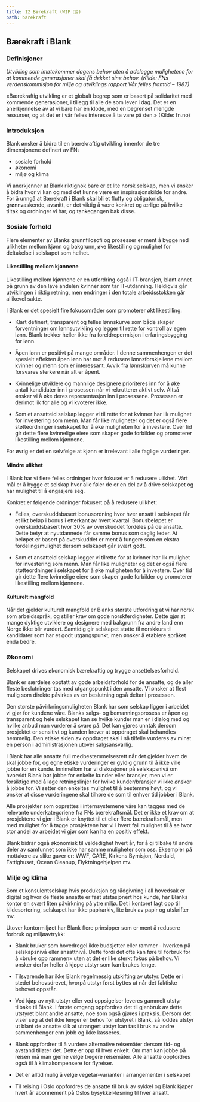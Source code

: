 ```yaml
---
title: 12 Bærekraft (WIP 👷‍♀️)
path: barekraft
---
```



## Bærekraft i Blank

### Definisjoner

_Utvikling som imøtekommer dagens behov uten å ødelegge mulighetene for at kommende generasjoner skal få dekket sine behov. (Kilde: FNs verdenskommisjon for miljø og utviklings rapport Vår felles framtid – 1987)_

«Bærekraftig utvikling er et globalt begrep som er basert på solidaritet med kommende generasjoner, i tillegg til alle de som lever i dag. Det er en anerkjennelse av at vi bare har en klode, med en begrenset mengde ressurser, og at det er i vår felles interesse å ta vare på den.»  (Kilde: fn.no)

### Introduksjon

Blank ønsker å bidra til en bærekraftig utvikling innenfor de tre dimensjonene definert av FN:

- sosiale forhold
- økonomi
- miljø og klima

Vi anerkjenner at Blank riktignok bare er et lite norsk selskap, men vi ønsker å bidra hvor vi kan og med det kunne være en inspirasjonskilde for andre. For å unngå at Bærekraft i Blank skal bli et fluffy og obligatorisk, grønnvaskende, avsnitt, er det viktig å være konkret og ærlige på hvilke tiltak og ordninger vi har, og tankegangen bak disse.

### Sosiale forhold

Flere elementer av Blanks grunnfilosofi og prosesser er ment å bygge ned ulikheter mellom kjønn og bakgrunn, øke likestilling og mulighet for deltakelse i selskapet som helhet.

#### Likestilling mellom kjønnene

Likestilling mellom kjønnene er en utfordring også i IT-bransjen, blant annet på grunn av den lave andelen kvinner som tar IT-utdanning. Heldigvis går utviklingen i riktig retning, men endringer i den totale arbeidsstokken går allikevel sakte.

I Blank er det spesielt fire fokusområder som promoterer økt likestilling:

- Klart definert, transparent og felles lønnskurve som både skaper forventninger om lønnsutvikling og legger til rette for kontroll av egen lønn. Blank trekker heller ikke fra foreldrepermisjon i erfaringsbygging for lønn.

- Åpen lønn er positivt på mange områder. I denne sammenhengen er det spesielt effekten åpen lønn har mot å redusere lønnsforskjellene mellom kvinner og menn som er interessant. Avvik fra lønnskurven må kunne forsvares sterkere når alt er åpent.

- Kvinnelige utviklere og mannlige designere prioriteres inn for å øke antall kandidater inn i prosessen når vi rekrutterer aktivt selv. Altså ønsker vi å øke deres representasjon inn i prosessene. Prosessen er derimot lik for alle og vi kvoterer ikke.

- Som et ansatteid selskap legger vi til rette for at kvinner har lik mulighet for investering som menn. Man får like muligheter og det er også flere støtteordninger i selskapet for å øke muligheten for å investere. Over tid gir dette flere kvinnelige eiere som skaper gode forbilder og promoterer likestilling mellom kjønnene.

For øvrig er det en selvfølge at kjønn er irrelevant i alle faglige vurderinger.

#### Mindre ulikhet

I Blank har vi flere felles ordninger hvor fokuset er å redusere ulikhet. Vårt mål er å bygge et selskap hvor alle føler de er en del av å drive selskapet og har mulighet til å engasjere seg.

Konkret er følgende ordninger fokusert på å redusere ulikhet:

- Felles, overskuddsbasert bonusordning hvor hver ansatt i selskapet får et likt beløp i bonus i etterkant av hvert kvartal. Bonusbeløpet er overskuddsbasert hvor 30% av overskuddet fordeles på de ansatte. Dette betyr at nyutdannede får samme bonus som daglig leder. At beløpet er basert på overskuddet er ment å fungere som en ekstra fordelingsmulighet dersom selskapet går svært godt. 


- Som et ansatteid selskap legger vi tilrette for at kvinner har lik mulighet for investering som menn. Man får like muligheter og det er også flere støtteordninger i selskapet for å øke muligheten for å investere. Over tid gir dette flere kvinnelige eiere som skaper gode forbilder og promoterer likestilling mellom kjønnene.

#### Kulturelt mangfold

Når det gjelder kulturelt mangfold er Blanks største utfordring at vi har norsk som arbeidsspråk, og stiller krav om gode norskferdigheter. Dette gjør at mange dyktige utviklere og designere med bakgrunn fra andre land enn Norge ikke blir vurdert. Samtidig gir selskapet støtte til norskkurs til kandidater som har et godt utgangspunkt, men ønsker å etablere språket enda bedre.

### Økonomi
Selskapet drives økonomisk bærekraftig og trygge ansettelsesforhold.

Blank er særdeles opptatt av gode arbeidsforhold for de ansatte, og de aller fleste beslutninger tas med utgangspunkt i den ansatte. Vi ønsker at flest mulig som direkte påvirkes av en beslutning også deltar i prosessen.

Den største påvirkningsmuligheten Blank har som selskap ligger i arbeidet vi gjør for kundene våre. Blanks salgs- og bemanningsprosess er åpen og transparent og hele selskapet kan se hvilke kunder man er i dialog med og hvilke anbud man vurderer å svare på. Det kan gjøres unntak dersom prosjektet er sensitivt og kunden krever at oppdraget skal behandles hemmelig. Den etiske siden av oppdraget skal i så tilfelle vurderes av minst en person i administrasjonen utover salgsansvarlig.

I Blank har alle ansatte full medbestemmelsesrett når det gjelder hvem de skal jobbe for, og egne etiske vurderinger er gyldig grunn til å ikke ville jobbe for en kunde. Innimellom har vi diskusjoner på selskapsnivå om hvorvidt Blank bør jobbe for enkelte kunder eller bransjer, men vi er forsiktige med å lage retningslinjer for hvilke kunder/bransjer vi ikke ønsker å jobbe for. Vi setter den enkeltes mulighet til å bestemme høyt, og vi ønsker at disse vurderingene skal tilhøre de som til enhver tid jobber i Blank.

Alle prosjekter som opprettes i internsystemene våre kan tagges med de relevante underkategoriene fra FNs bærekraftsmål. Det er ikke et krav om at prosjektene vi gjør i Blank er knyttet til et eller flere bærekraftsmål, men med mulighet for å tagge prosjektene har vi i hvert fall mulighet til å se hvor stor andel av arbeidet vi gjør som kan ha en positiv effekt.

Blank bidrar også økonomisk til veldedighet hvert år, for å gi tilbake til andre deler av samfunnet som ikke har samme muligheter som oss. Eksempler på mottakere av slike gaver er: WWF, CARE, Kirkens Bymisjon, Nerdaid, Fattighuset, Ocean Cleanup, Flyktningehjelpen mv.

### Miljø og klima
Som et konsulentselskap hvis produksjon og rådgivning i all hovedsak er digital og hvor de fleste ansatte er fast utstasjonert hos kunde, har Blanks kontor en svært liten påvirkning på ytre miljø. Det i kontoret lagt opp til kildesortering, selskapet har ikke papirarkiv, lite bruk av papir og utskrifter mv.

Utover kontormiljøet har Blank flere prinsipper som er ment å redusere forbruk og miljøavtrykk:

- Blank bruker som hovedregel ikke budsjetter eller rammer - hverken på selskapsnivå eller ansattnivå. Dette fordi det ofte kan føre til forbruk for å «bruke opp rammen» uten at det er like sterkt fokus på behov. Vi ønsker derfor heller å kjøpe utstyr som kan brukes lenge.

- Tilsvarende har ikke Blank regelmessig utskifting av utstyr. Dette er i stedet behovsdrevet, hvorpå utstyr først byttes ut når det faktiske behovet oppstår.

- Ved kjøp av nytt utstyr eller ved oppsigelser leveres gammelt utstyr tilbake til Blank. I første omgang oppfordres det til gjenbruk av dette utstyret blant andre ansatte, noe som også gjøres i praksis. Dersom det viser seg at det ikke lenger er behov for utstyret i Blank, så loddes utstyr ut blant de ansatte slik at utrangert utstyr kan tas i bruk av andre sammenhenger enn jobb og ikke kasseres.

- Blank oppfordrer til å vurdere alternative reisemåter dersom tid- og avstand tillater det. Dette er opp til hver enkelt. Om man kan jobbe på reisen må man gjerne velge tregere reisemåter. Alle ansatte oppfordres også til å klimakompensere for flyreiser.

- Det er alltid mulig å velge vegetar-varianter i arrangementer i selskapet

- Til reising i Oslo oppfordres de ansatte til bruk av sykkel og Blank kjøper hvert år abonnement på Oslos bysykkel-løsning til hver ansatt.


